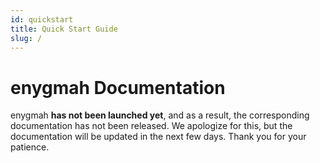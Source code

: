 ```yaml
---
id: quickstart
title: Quick Start Guide
slug: /
---
```


# enygmah Documentation


enygmah **has not been launched yet**, and as a result, the corresponding documentation has not been released. We apologize for this, but the documentation will be updated in the next few days. Thank you for your patience.